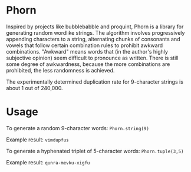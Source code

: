 # Phorn

Inspired by projects like bubblebabble and proquint, Phorn is a library for generating random wordlike strings.  The algorithm involves progressively appending characters to a string, alternating chunks of consonants and vowels that follow certain combination rules to prohibit awkward combinations.  "Awkward" means words that (in the author's highly subjective opinion) seem difficult to pronounce as written.  There is still some degree of awkwardness, because the more combinations are prohibited, the less randomness is achieved.

The experimentally determined duplication rate for 9-character strings is about 1 out of 240,000.

# Usage

To generate a random 9-character words:  `Phorn.string(9)`

Example result:  `vimdupfus`

To generate a hyphenated triplet of 5-character words:  `Phorn.tuple(3,5)`

Example result:  `qunra-mevku-xigfu`
